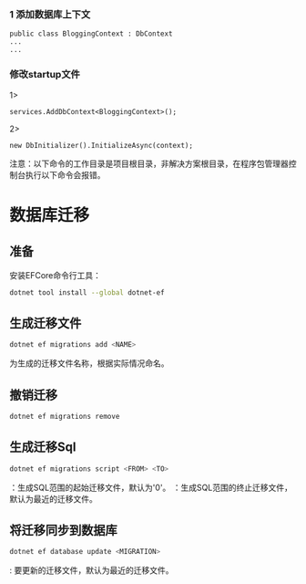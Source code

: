 ### 1 添加数据库上下文

```
public class BloggingContext : DbContext
...
...
```
### 修改startup文件

1> 
```
services.AddDbContext<BloggingContext>();
```

2>

```
new DbInitializer().InitializeAsync(context);
```




注意：以下命令的工作目录是项目根目录，非解决方案根目录，在程序包管理器控制台执行以下命令会报错。
# 数据库迁移

## 准备

安装EFCore命令行工具：

```bash
dotnet tool install --global dotnet-ef
```

## 生成迁移文件

```bash
dotnet ef migrations add <NAME>
```

<NAME>为生成的迁移文件名称，根据实际情况命名。

## 撤销迁移

```bash
dotnet ef migrations remove
```

## 生成迁移Sql

```bash
dotnet ef migrations script <FROM> <TO>
```

<FROM>：生成SQL范围的起始迁移文件，默认为'0'。
<TO>：生成SQL范围的终止迁移文件，默认为最近的迁移文件。

## 将迁移同步到数据库

```bash
dotnet ef database update <MIGRATION>
```

<MIGRATION>: 要更新的迁移文件，默认为最近的迁移文件。
